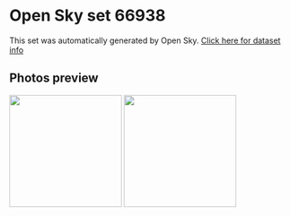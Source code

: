# Open Sky set 66938
This set was automatically generated by Open Sky.
[Click here for dataset info](https://github.com/lewisevans2007/opensky/blob/master/dataset/66938/info.json)
## Photos preview
<img src="https://raw.githubusercontent.com/lewisevans2007/opensky/master/dataset/66938/photos.gif" width="200px"/>
<img src="https://raw.githubusercontent.com/lewisevans2007/opensky/master/dataset/66938/photos_bw.gif" width="200px"/>
